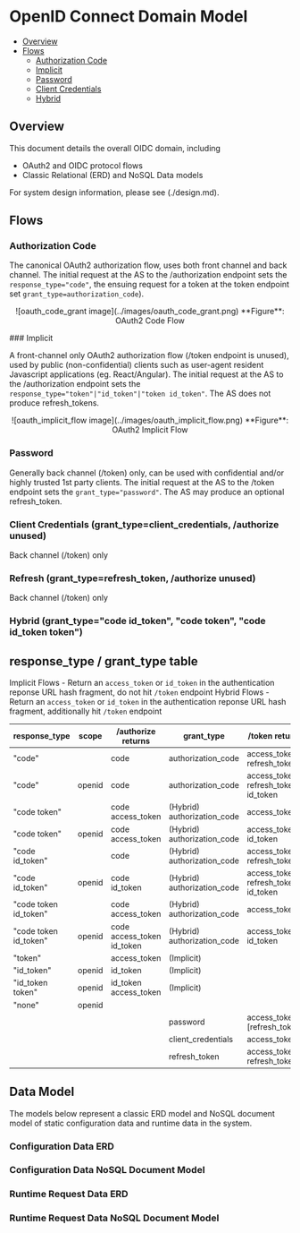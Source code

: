 # OpenID Connect Domain Model

* [Overview](#Overview)
* [Flows](#Flows)
  - [Authorization Code](#Authorization-Code)
  - [Implicit](#Implicit)
  - [Password](#Password)
  - [Client Credentials](#Client-Credentials)
  - [Hybrid](#Hybrid)

## Overview

This document details the overall OIDC domain, including
* OAuth2 and OIDC protocol flows
* Classic Relational (ERD) and NoSQL Data models 

For system design information, please see (./design.md).

## Flows

### Authorization Code 

The canonical OAuth2 authorization flow, uses both front channel and back channel. 
The initial request at the AS to the /authorization endpoint sets the 
`response_type="code"`, the ensuing request for a token at the token endpoint 
set `grant_type=authorization_code`).

<p align="center">
![oauth_code_grant image](../images/oauth_code_grant.png)
**Figure**: OAuth2 Code Flow
</p>
### Implicit 

A front-channel only OAuth2 authorization flow (/token endpoint is unused), used by public (non-confidential) 
clients such as user-agent resident Javascript applications (eg. React/Angular).
The initial request at the AS to the /authorization endpoint sets the 
`response_type="token"|"id_token"|"token id_token"`. The AS does not produce refresh_tokens. 

<p align="center">
![oauth_implicit_flow image](../images/oauth_implicit_flow.png)
**Figure**: OAuth2 Implicit Flow
</p>

### Password

Generally back channel (/token) only, can be used with confidential and/or highly
trusted 1st party clients. 
The initial request at the AS to the /token endpoint sets the 
`grant_type="password"`. The AS may produce an optional refresh_token. 

### Client Credentials (grant_type=client_credentials, /authorize unused)

Back channel (/token) only

### Refresh (grant_type=refresh_token, /authorize unused)

Back channel (/token) only

### Hybrid (grant_type="code id_token", "code token", "code id_token token")


## response_type / grant_type table

Implicit Flows - Return an `access_token` or `id_token` in the authentication reponse URL hash fragment, do not hit `/token` endpoint
Hybrid Flows - Return an `access_token` or `id_token` in the authentication reponse URL hash fragment, additionally hit `/token` endpoint

|  response_type        |  scope | /authorize returns         | grant_type                  | /token  returns                     |
| ----------------------|--------|----------------------------|-----------------------------|-------------------------------------|
| "code"                |        | code                       | authorization_code          | access_token refresh_token          |
| "code"                | openid | code                       | authorization_code          | access_token refresh_token id_token |
| "code token"          |        | code access_token          | (Hybrid) authorization_code | access_token                        |
| "code token"          | openid | code access_token          | (Hybrid) authorization_code | access_token id_token               |
| "code id_token"       |        | code                       | (Hybrid) authorization_code | access_token refresh_token          |
| "code id_token"       | openid | code id_token              | (Hybrid) authorization_code | access_token refresh_token id_token |
| "code token id_token" |        | code access_token          | (Hybrid) authorization_code | access_token                        |
| "code token id_token" | openid | code access_token id_token | (Hybrid) authorization_code | access_token id_token               |
| "token"               |        | access_token               | (Implicit)                  |                                     |
| "id_token"            | openid | id_token                   | (Implicit)                  |                                     |
| "id_token token"      | openid | id_token access_token      | (Implicit)                  |                                     |
| "none"                | openid |                            |                             |                                     |
|                       |        |                            | password                    | access_token [refresh_token]        |
|                       |        |                            | client_credentials          | access_token                        |
|                       |        |                            | refresh_token               | access_token refresh_token          |

## Data Model

The models below represent a classic ERD model and NoSQL document model of static configuration data and runtime data in the system.

### Configuration Data ERD

### Configuration Data NoSQL Document Model

### Runtime Request Data ERD

### Runtime Request Data NoSQL Document Model

